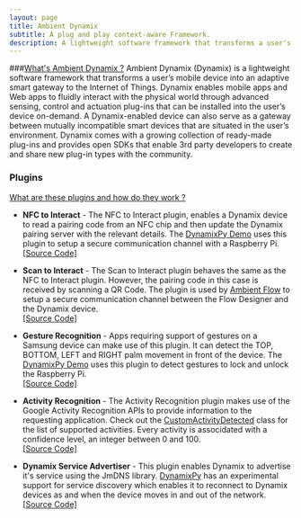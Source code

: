 ```yaml
---
layout: page
title: Ambient Dynamix
subtitle: A plug and play context-aware Framework.
description: A lightweight software framework that transforms a user's mobile device into an adaptive smart gateway to the Internet of Things. It enables mobile apps and Web apps to fluidly interact with the physical world through advanced sensing, control and actuation plug-ins that can be installed into the user’s device on-demand.
---
```


###[What's Ambient Dynamix ?](http://ambientdynamix.org/)
Ambient Dynamix (Dynamix) is a lightweight software framework that transforms a user’s mobile device into an adaptive smart gateway to the Internet of Things. Dynamix enables mobile apps and Web apps to fluidly interact with the physical world through advanced sensing, control and actuation plug-ins that can be installed into the user’s device on-demand. A Dynamix-enabled device can also serve as a gateway between mutually incompatible smart devices that are situated in the user’s environment. Dynamix comes with a growing collection of ready-made plug-ins and provides open SDKs that enable 3rd party developers to create and share new plug-in types with the community.

### Plugins

[What are these plugins and how do they work ?](http://ambientdynamix.org/documentation/plug-in-development-guide#nav2)

* **NFC to Interact** - The NFC to Interact plugin, enables a Dynamix device to read a pairing code from an NFC chip and then update the Dynamix pairing server with the relevant details. The [DynamixPy Demo]({{site.url}}/projects/dynamix-py) uses this plugin to setup a secure communication channel with a Raspberry Pi. <br/> [[Source Code]](https://bitbucket.org/dynamixdevelopers/nfc-to-interact/)


* **Scan to Interact** - The Scan to Interact plugin behaves the same as the NFC to Interact plugin. However, the pairing code in this case is received by scanning a QR Code. The plugin is used by [Ambient Flow]({{site.url}}/projects/ambient-flow) to setup a secure communication channel between the Flow Designer and the Dynamix device. <br/> [[Source Code]](https://bitbucket.org/dynamixdevelopers/barcodepluginzbar/src/9debc4897c69d11d40a8800df6a2caaebaeb4e68?at=develop>)


* **Gesture Recognition** - Apps requiring support of gestures on a Samsung device can make use of this plugin. It can detect the TOP, BOTTOM, LEFT and RIGHT palm movement in front of the device.  The [DynamixPy Demo]({{site.url}}/projects/dynamix-py) uses this plugin to detect gestures to lock and unlock the Raspberry Pi. <br/>[[Source Code]](https://bitbucket.org/dynamixdevelopers/activityrecognition/)

* **Activity Recognition** - The Activity Recognition plugin makes use of the Google Activity Recognition APIs to provide information to the requesting application. Check out the [CustomActivityDetected](https://bitbucket.org/dynamixdevelopers/activityrecognition/src/1d0eaeb6af26dad9448b5411e2a7aa06af5a92b3/ActivityRecognition-Datatypes/src/main/java/org/ambientdynamix/contextplugins/activityrecognition/CustomDetectedActivity.java?at=develop&fileviewer=file-view-default) class for the list of supported activities. Every activity is associdated with a confidence level, an integer between 0 and 100. <br/> [[Source Code]](https://bitbucket.org/dynamixdevelopers/activityrecognition/src)

* **Dynamix Service Advertiser** - This plugin enables Dynamix to advertise it's service using the JmDNS library. [DynamixPy](https://bitbucket.org/dynamixdevelopers/dynamix-python-apis/src) has an experimental support for service discovery which enables it to reconnect to Dynamix devices as and when the device moves in and out of the network. <br/>[[Source Code]](https://bitbucket.org/vshivam/dynamix-service-advertiser/)